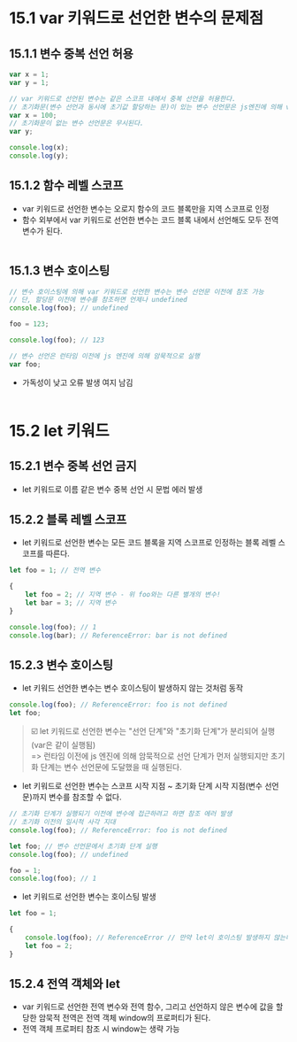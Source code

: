 # 15.1 var 키워드로 선언한 변수의 문제점
## 15.1.1 변수 중복 선언 허용
```js
var x = 1;
var y = 1;

// var 키워드로 선언된 변수는 같은 스코프 내에서 중복 선언을 허용한다.
// 초기화문(변수 선언과 동시에 초기값 할당하는 문)이 있는 변수 선언문은 js엔진에 의해 var키워드가 없는 것처럼 동작!
var x = 100;
// 초기화문이 없는 변수 선언문은 무시된다. 
var y;

console.log(x);
console.log(y);
```
## 15.1.2 함수 레벨 스코프
+ var 키워드로 선언한 변수는 오로지 함수의 코드 블록만을 지역 스코프로 인정
+ 함수 외부에서 var 키워드로 선언한 변수는 코드 블록 내에서 선언해도 모두 전역 변수가 된다.
<br/><br/>
## 15.1.3 변수 호이스팅
```js
// 변수 호이스팅에 의해 var 키워드로 선언한 변수는 변수 선언문 이전에 참조 가능 
// 단, 할당문 이전에 변수를 참조하면 언제나 undefined
console.log(foo); // undefined

foo = 123;

console.log(foo); // 123

// 변수 선언은 런타임 이전에 js 엔진에 의해 암묵적으로 실행
var foo;
```
* 가독성이 낮고 오류 발생 여지 남김
<br/><br/>
# 15.2 let 키워드
## 15.2.1 변수 중복 선언 금지
+ let 키워드로 이름 같은 변수 중복 선언 시 문법 에러 발생
## 15.2.2 블록 레벨 스코프
+ let 키워드로 선언한 변수는 모든 코드 블록을 지역 스코프로 인정하는 블록 레벨 스코프를 따른다.
```js
let foo = 1; // 전역 변수

{
    let foo = 2; // 지역 변수 - 위 foo와는 다른 별개의 변수!
    let bar = 3; // 지역 변수 
}

console.log(foo); // 1
console.log(bar); // ReferenceError: bar is not defined
```
## 15.2.3 변수 호이스팅
+ let 키워드 선언한 변수는 변수 호이스팅이 발생하지 않는 것처럼 동작
```js
console.log(foo); // ReferenceError: foo is not defined
let foo;
```
> ☑️ let 키워드로 선언한 변수는 "선언 단계"와 "초기화 단계"가 분리되어 실행 (var은 같이 실행됨)<br/>
> => 런타임 이전에 js 엔진에 의해 암묵적으로 선언 단계가 먼저 실행되지만 초기화 단계는 변수 선언문에 도달했을 때 실행된다.
* let 키워드로 선언한 변수는 스코프 시작 지점 ~ 초기화 단계 시작 지점(변수 선언문)까지 변수를 참조할 수 없다.
```js
// 초기화 단계가 실행되기 이전에 변수에 접근하려고 하면 참조 에러 발생
// 초기화 이전의 일시적 사각 지대
console.log(foo); // ReferenceError: foo is not defined

let foo; // 변수 선언문에서 초기화 단계 실행
console.log(foo); // undefined

foo = 1;
console.log(foo); // 1
```
+ let 키워드로 선언한 변수는 호이스팅 발생
```js
let foo = 1;

{
    console.log(foo); // ReferenceError // 만약 let이 호이스팅 발생하지 않는다면 foo 값 출력 되어야 함
    let foo = 2;
}
```
## 15.2.4 전역 객체와 let
+ var 키워드로 선언한 전역 변수와 전역 함수, 그리고 선언하지 않은 변수에 값을 할당한 암묵적 전역은 전역 객체 window의 프로퍼티가 된다.
+ 전역 객체 프로퍼티 참조 시 window는 생략 가능
```js
```

